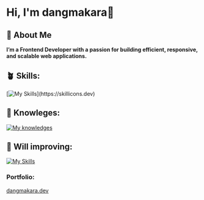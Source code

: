 # **Hi, I'm dangmakara🌷**


## **🚀 About Me**

**I’m a Frontend Developer with a passion for building efficient, responsive, and scalable web applications.**

## **🪴 Skills:**
[![My Skills](https://skillicons.dev/icons?i=js,html,css,react,next,typescript,bootstrap,sass,git,tailwindcss,npm,yarn,)](https://skillicons.dev)

## **🌾 Knowleges:**
[![My knowledges](https://skillicons.dev/icons?i=js,html,css,react,next,typescript,bootstrap,mongodb,firebase,sass,git,tailwindcss,npm,vuejs,c,cpp,cs,java)](https://skillicons.dev)

## **🌱 Will improving:**
[![My Skills](https://skillicons.dev/icons?i=angular,figma,nodejs,express)](https://skillicons.dev)


### **Portfolio**: 
[dangmakara.dev](https://my-portfolio-two-alpha-91.vercel.app/)
